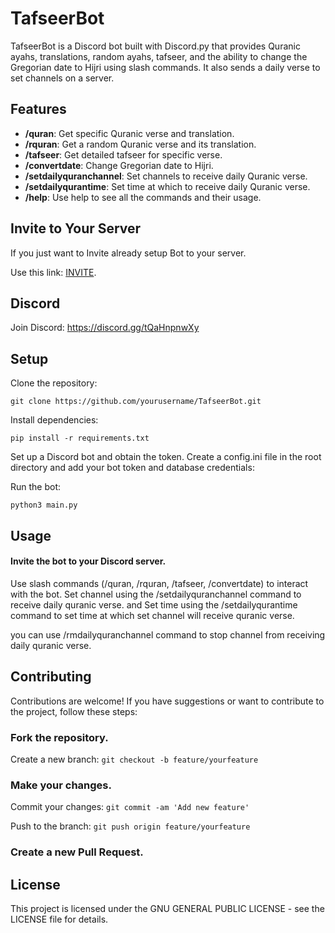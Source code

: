 # TafseerBot

TafseerBot is a Discord bot built with Discord.py that provides Quranic ayahs, translations, random ayahs, tafseer, and the ability to change the Gregorian date to Hijri using slash commands. It also sends a daily verse to set channels on a server.

## Features

- **/quran**: Get specific Quranic verse and translation.
- **/rquran**: Get a random Quranic verse and its translation.
- **/tafseer**: Get detailed tafseer for specific verse.
- **/convertdate**: Change Gregorian date to Hijri.
- **/setdailyquranchannel**: Set channels to receive daily Quranic verse.
- **/setdailyqurantime**: Set time at which to receive daily Quranic verse.
- **/help**: Use help to see all the commands and their usage.

## Invite to Your Server
If you just want to Invite already setup Bot to your server.

Use this link: [INVITE](https://discord.com/oauth2/authorize?client_id=1201036808855752754&permissions=274881202176&scope=bot+applications.commands).

## Discord

Join Discord: https://discord.gg/tQaHnpnwXy

## Setup

Clone the repository:

`git clone https://github.com/yourusername/TafseerBot.git`

Install dependencies:

`pip install -r requirements.txt`

Set up a Discord bot and obtain the token.
Create a config.ini file in the root directory and add your bot token and database credentials:


Run the bot:

`python3 main.py`


## Usage

#### Invite the bot to your Discord server.

Use slash commands (/quran, /rquran, /tafseer, /convertdate) to interact with the bot.
Set channel using the /setdailyquranchannel command to receive daily quranic verse.
and
Set time using the /setdailyqurantime command to set time at which set channel will receive quranic verse.

you can use /rmdailyquranchannel command to stop channel from receiving daily quranic verse.

## Contributing

Contributions are welcome! If you have suggestions or want to contribute to the project, follow these steps:

### Fork the repository.

Create a new branch: `git checkout -b feature/yourfeature`

### Make your changes.

Commit your changes: `git commit -am 'Add new feature'`

Push to the branch: `git push origin feature/yourfeature`

### Create a new Pull Request.

## License

This project is licensed under the GNU GENERAL PUBLIC LICENSE - see the LICENSE file for details.


